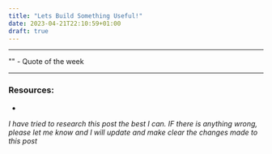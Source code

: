 ```yaml
---
title: "Lets Build Something Useful!"
date: 2023-04-21T22:10:59+01:00
draft: true
---
```



---

"" - Quote of the week

---

### Resources:

- []()

*I have tried to research this post the best I can. IF there is anything wrong, please let me know and I will update and make clear the changes made to this post*
